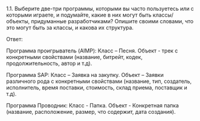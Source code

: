 1.1. Выберите две-три программы, которыми вы часто пользуетесь или с которыми играете, и подумайте, какие в них могут быть классы/объекты,
придуманные разработчиками? Опишите своими словами, что это могут быть за классы, и какова их структура.

Ответ:

Программа проигрыватель (AIMP):
Класс – Песня.
Объект - трек с конкретными свойствами (название, битрейт, кодек, продолжительность, автор и т.д).

Программа SAP:
Класс – Заявка на закупку.
Объект – Заявки различного рода с конкретными свойствами (название, тип, создатель, исполнитель, время поставки, стоимость, склад приема, поставщик и т.д).

Программа Проводник:
Класс - Папка.
Объект - Конкретная папка (название, расположение, размер, что содержит, дата создания).
